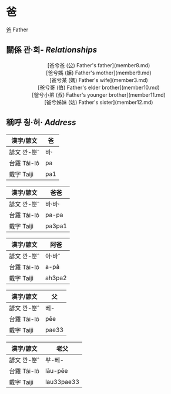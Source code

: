 # 爸
[爸](member1.md)
Father

## 關係 관·희- _Relationships_

<center>[爸兮爸 (公) Father's father](member8.md)</center>

<center>[爸兮媽 (嫲) Father's mother](member9.md)</center>

<center>[爸兮某 (媽) Father's wife](member3.md)</center>

<center>[爸兮哥 (伯) Father's elder brother](member10.md)</center>

<center>[爸兮小弟 (叔) Father's younger brother](member11.md)</center>

<center>[爸兮姊妹 (姑) Father's sister](member12.md)</center>



## 稱呼 칑·허· _Address_

漢字/諺文 | 爸
--- | ---
諺文 깐-뿐ˆ | 바·
台羅 Tâi-lô | pa
戴字 Taiji | pa1


漢字/諺文 | 爸爸
--- | ---
諺文 깐-뿐ˆ | 바·바·
台羅 Tâi-lô | pa-pa
戴字 Taiji | pa3pa1


漢字/諺文 | 阿爸
--- | ---
諺文 깐-뿐ˆ | 아·바ˆ
台羅 Tâi-lô | a-pâ
戴字 Taiji | ah3pa2


漢字/諺文 | 父
--- | ---
諺文 깐-뿐ˆ | 베-
台羅 Tâi-lô | pēe
戴字 Taiji | pae33


漢字/諺文 | 老父
--- | ---
諺文 깐-뿐ˆ | ᄅᅷ-베-
台羅 Tâi-lô | lāu-pēe
戴字 Taiji | lau33pae33


